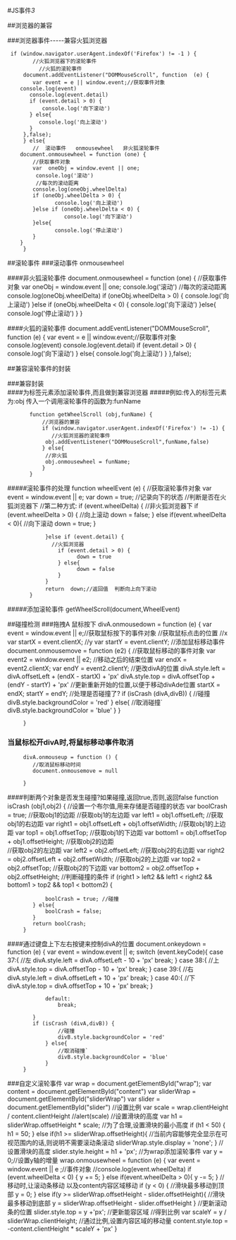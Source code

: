 #JS事件*3*

##浏览器的兼容
   
###浏览器事件-----兼容火狐浏览器

     if (window.navigator.userAgent.indexOf('Firefox') != -1 ) {
         	//火狐浏览器下的滚轮事件
         	  //火狐的滚轮事件
         document.addEventListener("DOMMouseScroll", function  (e) {
         	var event = e || window.event;//获取事件对象
       	console.log(event)
           console.log(event.detail)
           if (event.detail > 0) {
           	   console.log('向下滚动')
           } else{
           	  console.log('向上滚动')
           }
         },false);
         } else{
         	//	滚动事件   onmousewheel   非火狐滚轮事件
		document.onmousewheel = function (one) {
			//获取事件对象
			var  oneObj = window.event || one;
			 console.log('滚动')
             //每次的滚动距离
            console.log(oneObj.wheelDelta)
            if (oneObj.wheelDelta > 0) {
            	   console.log('向上滚动')
            }else if (oneObj.wheelDelta < 0) {
            	      console.log('向下滚动')
            }else{
            	   console.log('停止滚动')
            }
		}
         }
         
         
##滚轮事件
###滚动事件   onmousewheel 
  
####非火狐滚轮事件
     	document.onmousewheel = function (one) {
			//获取事件对象
			var  oneObj = window.event || one;
			 console.log('滚动')
             //每次的滚动距离
            console.log(oneObj.wheelDelta)
            if (oneObj.wheelDelta > 0) {
            	   console.log('向上滚动')
            }else if (oneObj.wheelDelta < 0) {
            	      console.log('向下滚动')
            }else{
            	   console.log('停止滚动')
            }
		}
    
####火狐的滚轮事件
         document.addEventListener("DOMMouseScroll", function  (e) {
         	var event = e || window.event;//获取事件对象
      	console.log(event)
           console.log(event.detail)
           if (event.detail > 0) {
           	   console.log('向下滚动')
           } else{
           	  console.log('向上滚动')
           }
         },false);
         
##兼容滚轮事件的封装

###兼容封装    
####为标签元素添加滚轮事件,而且做到兼容浏览器
#####例如:传入的标签元素为:obj    传入一个调用滚轮事件的函数为:funName
        
         
           function getWheelScroll (obj,funName) {
           	   //浏览器的兼容
           	   if (window.navigator.userAgent.indexOf('Firefox') != -1) {
           	   	  //火狐浏览器的滚轮事件
           	   	obj.addEventListener("DOMMouseScroll",funName,false)
           	   } else{
           	   	//非火狐
           	   	obj.onmousewheel = funName;
           	   }
           }
           
#####滚轮事件的处理
           function wheelEvent (e) {
           	//获取滚轮事件对象
           	    var event = window.event || e;
           	    var down = true; //记录向下的状态
           	    //判断是否在火狐浏览器下
           	    //第二种方式:
           	    if (event.wheelDelta) {
           	    	    //非火狐浏览器下
           	    	     if (event.wheelDelta > 0) {
           	    	     	//向上滚动
           	    	     	down = false;
           	    	     } else if(event.wheelDelta < 0){
           	    	     	//向下滚动
           	    	     	down = true;
           	    	     }
           	    	    
           	    }else if (event.detail) {
                  //火狐浏览器
                    if (event.detail > 0) {
                    	  down = true
                    } else{
                    	  down = false
                    }
           	    }
           	    return  down;//返回值  判断向上向下滚动
           }
#####添加滚轮事件
           getWheelScroll(document,WheelEvent)
         
        
         
         
##碰撞检测
###拖拽A  鼠标按下
		 divA.onmousedown = function (e) {
		 	 var event = window.event || e;//获取鼠标按下的事件对象
		 	 //获取鼠标点击的位置
		 	 //x
		 	var startX = event.clientX;
		 	//y
		 	var startY = event.clientY;
		 	//添加鼠标移动事件
		 	document.onmousemove = function (e2) {
		 		//获取鼠标移动的事件对象
		 		var  event2 = window.event || e2;
		 		//移动之后的结束位置
		 		var endX = event2.clientX;
		 		var endY = event2.clientY;
		 		//更改divA的位置
		 		divA.style.left = divA.offsetLeft + (endX - startX) + 'px'
		 		divA.style.top = divA.offsetTop + (endY - startY) + 'px'
		 		//更新重新开始的位置,以便于移动divAde位置
		 		startX = endX;
		 		startY = endY;
		 		//处理是否碰撞了?
		 		if (isCrash (divA,divB)) {
		 			//碰撞
		 			divB.style.backgroundColor = 'red'
		 		} else{
		 			//取消碰撞`
		 			divB.style.backgroundColor = 'blue'
		 		}
		 	}
		 	 
		 }

### 当鼠标松开divA时,将鼠标移动事件取消
		 divA.onmouseup = function () {
		 	//取消鼠标移动时间
		 	document.onmousemove = null
		 	
		 }
         
         
####判断两个对象是否发生碰撞?如果碰撞,返回true,否则,返回false
		 function isCrash (obj1,obj2) {
		 	//设置一个布尔值,用来存储是否碰撞的状态
		 	var boolCrash = true;
	 //获取obj1的边距
		 	//获取obj1的左边距
		 	var left1 = obj1.offsetLeft;
		 	//获取obj1的右边距
		 	var right1 = obj1.offsetLeft + obj1.offsetWidth;
		 	//获取obj1的上边距
		 	var top1 = obj1.offsetTop;
		 	//获取obj1的下边距
		 	var bottom1 = obj1.offsetTop + obj1.offsetHeight;
	  //获取obj2的边距	
		 	//获取obj2的左边距
		 	var left2 = obj2.offsetLeft;
		 	//获取obj2的右边距
		 	var right2 = obj2.offsetLeft + obj2.offsetWidth;
		 	//获取obj2的上边距
		 	var top2 = obj2.offsetTop;
		 	//获取obj2的下边距
		 	var bottom2 = obj2.offsetTop + obj2.offsetHeight;
		 	//判断碰撞的条件
		 	if (right1 > left2 && left1 < right2 && bottom1 > top2 && top1 < bottom2) {
		 	
		 		boolCrash = true; //碰撞
		 	} else{
		 		boolCrash = false;
		 	}
		 	return boolCrash;
		 }
         
         
####通过键盘上下左右按键来控制divA的位置
		 document.onkeydown = function  (e) {
		 	var event = window.event || e;
		 	switch (event.keyCode){
		 		case 37:{
		 			//左
		 			divA.style.left = divA.offsetLeft - 10 + 'px'
		 			break;
		 		}
		 		case 38:{
		 			//上
		 			divA.style.top = divA.offsetTop - 10 + 'px'
		 			break;
		 		}
		 		case 39:{
		 			//右
		 			divA.style.left = divA.offsetLeft + 10 + 'px'
		 			break;
		 		}
		 		case 40:{
		 			//下
		 			divA.style.top = divA.offsetTop + 10 + 'px'
		 			break;
		 		}
		 			
		 		default:
		 			break;
		 			
		 	}
		 	if (isCrash (divA,divB)) {
		 			//碰撞
		 			divB.style.backgroundColor = 'red'
		 		} else{
		 			//取消碰撞`
		 			divB.style.backgroundColor = 'blue'
		 		}
		 }
         
         
         
         
###自定义滚轮事件
    var  wrap = document.getElementById("wrap");
	 	var content = document.getElementById("content")
	 	var sliderWrap = document.getElementById("sliderWrap")
	 	var slider = document.getElementById("slider")
	 	//设置比例
	 	var scale = wrap.clientHeight / content.clientHeight
	 	    //alert(scale)
         //设置滑块的高度
         var h1 = sliderWrap.offsetHeight * scale;
         //为了合理,设置滑块的最小高度
          if (h1 < 50) {
          	 h1 = 50;
          } else if(h1 >= sliderWrap.offsetHeight){
          	//当前内容能够完全显示在可视范围内的话,则说明不需要滚动条滚动
          	sliderWrap.style.display = 'none';
          }
          //设置滑块的高度
          slider.style.height = h1 + 'px';
          //为wrap添加滚轮事件
          var y = 0;//设置y轴的增量
          wrap.onmousewheel = function (e) {
          	   var event = window.event || e ;//事件对象
       	   //console.log(event.wheelDelta)
                if (event.wheelDelta < 0) {
                	    y += 5;
                } else if(event.wheelDelta > 0){
                	   y -= 5;
                }
                //移动时,让滚动条移动  以及content内容区域移动
                if (y < 0) {
                	//滑块最多移动到顶部
                	   y = 0;
                } else if(y >= sliderWrap.offsetHeight - slider.offsetHeight){
                	  //滑块最多移动到底部
                	   y = sliderWrap.offsetHeight - slider.offsetHeight
                }
                //更新滚动条的位置
                slider.style.top = y +'px';
                //更新能容区域
                //得到比例
               var scaleY = y / sliderWrap.clientHeight;
               //通过比例,设置内容区域的移动量
                content.style.top = -content.clientHeight * scaleY + 'px'
          }